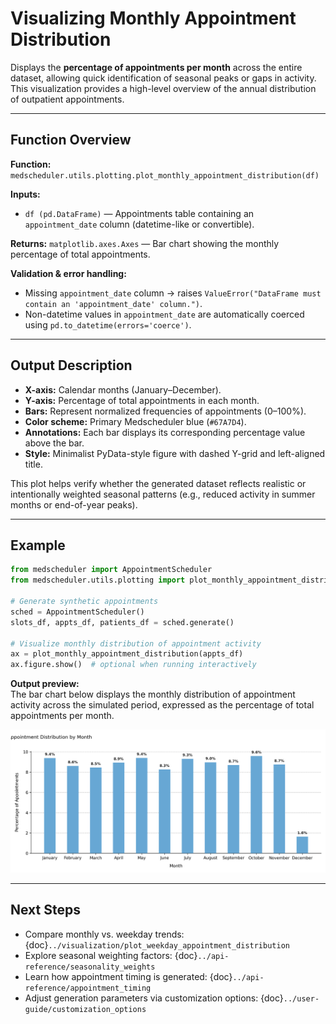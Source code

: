# Visualizing Monthly Appointment Distribution

Displays the **percentage of appointments per month** across the entire dataset, allowing quick identification of seasonal peaks or gaps in activity. This visualization provides a high-level overview of the annual distribution of outpatient appointments.

---

## Function Overview
**Function:** `medscheduler.utils.plotting.plot_monthly_appointment_distribution(df)`

**Inputs:**
- `df (pd.DataFrame)` — Appointments table containing an `appointment_date` column (datetime-like or convertible).

**Returns:** `matplotlib.axes.Axes` — Bar chart showing the monthly percentage of total appointments.

**Validation & error handling:**
- Missing `appointment_date` column → raises `ValueError("DataFrame must contain an 'appointment_date' column.")`.
- Non-datetime values in `appointment_date` are automatically coerced using `pd.to_datetime(errors='coerce')`.

---

## Output Description
- **X-axis:** Calendar months (January–December).
- **Y-axis:** Percentage of total appointments in each month.
- **Bars:** Represent normalized frequencies of appointments (0–100%).
- **Color scheme:** Primary Medscheduler blue (`#67A7D4`).
- **Annotations:** Each bar displays its corresponding percentage value above the bar.
- **Style:** Minimalist PyData-style figure with dashed Y-grid and left-aligned title.

This plot helps verify whether the generated dataset reflects realistic or intentionally weighted seasonal patterns (e.g., reduced activity in summer months or end-of-year peaks).

---

## Example
```python
from medscheduler import AppointmentScheduler
from medscheduler.utils.plotting import plot_monthly_appointment_distribution

# Generate synthetic appointments
sched = AppointmentScheduler()
slots_df, appts_df, patients_df = sched.generate()

# Visualize monthly distribution of appointment activity
ax = plot_monthly_appointment_distribution(appts_df)
ax.figure.show()  # optional when running interactively
```

**Output preview:**  
The bar chart below displays the monthly distribution of appointment activity across the simulated period, expressed as the percentage of total appointments per month.

![Monthly Appointment Distribution](../_static/visuals/plot_monthly_appointment_distribution.png)

---

## Next Steps
- Compare monthly vs. weekday trends: {doc}`../visualization/plot_weekday_appointment_distribution`
- Explore seasonal weighting factors: {doc}`../api-reference/seasonality_weights`
- Learn how appointment timing is generated: {doc}`../api-reference/appointment_timing`
- Adjust generation parameters via customization options: {doc}`../user-guide/customization_options`


